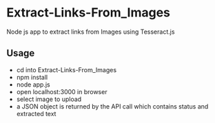 # Extract-Links-From_Images
Node js app to extract links from Images using Tesseract.js

## Usage
 - cd into Extract-Links-From_Images
- npm install
- node app.js
- open localhost:3000 in browser
- select image to upload
- a JSON object is returned by the API call which contains status and extracted text
